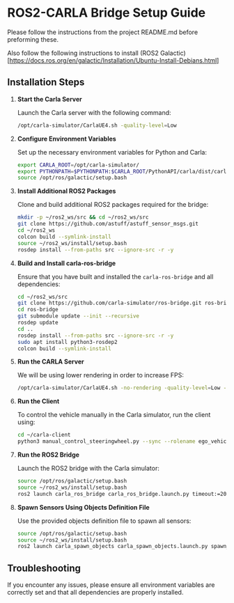# ROS2-CARLA Bridge Setup Guide

Please follow the instructions from the project README.md before preforming these.

Also follow the following instructions to install (ROS2 Galactic)[https://docs.ros.org/en/galactic/Installation/Ubuntu-Install-Debians.html]

## Installation Steps

1. **Start the Carla Server**

   Launch the Carla server with the following command:

   ```bash
   /opt/carla-simulator/CarlaUE4.sh -quality-level=Low
   ```

2. **Configure Environment Variables**

   Set up the necessary environment variables for Python and Carla:

   ```bash
   export CARLA_ROOT=/opt/carla-simulator/
   export PYTHONPATH=$PYTHONPATH:$CARLA_ROOT/PythonAPI/carla/dist/carla-0.9.13-py3.7-linux-x86_64.egg:$CARLA_ROOT/PythonAPI/carla
   source /opt/ros/galactic/setup.bash
   ```

3. **Install Additional ROS2 Packages**

   Clone and build additional ROS2 packages required for the bridge:

   ```bash
   mkdir -p ~/ros2_ws/src && cd ~/ros2_ws/src
   git clone https://github.com/astuff/astuff_sensor_msgs.git
   cd ~/ros2_ws
   colcon build --symlink-install
   source ~/ros2_ws/install/setup.bash
   rosdep install --from-paths src --ignore-src -r -y
   ```

4. **Build and Install carla-ros-bridge**

   Ensure that you have built and installed the `carla-ros-bridge` and all dependencies:

   ```bash
   cd ~/ros2_ws/src
   git clone https://github.com/carla-simulator/ros-bridge.git ros-bridge
   cd ros-bridge
   git submodule update --init --recursive
   rosdep update
   cd ..
   rosdep install --from-paths src --ignore-src -r -y
   sudo apt install python3-rosdep2
   colcon build --symlink-install
   ```
7. **Run the CARLA Server**

   We will be using lower rendering in order to increase FPS:

   ```bash
   /opt/carla-simulator/CarlaUE4.sh -no-rendering -quality-level=Low -prefernvidia 

   ```

7. **Run the Client**

   To control the vehicle manually in the Carla simulator, run the client using:

   ```bash
   cd ~/carla-client
   python3 manual_control_steeringwheel.py --sync --rolename ego_vehicle --filter vehicle.tesla.model3 -i can0
   ```

5. **Run the ROS2 Bridge**

   Launch the ROS2 bridge with the Carla simulator:

   ```bash
   source /opt/ros/galactic/setup.bash
   source ~/ros2_ws/install/setup.bash
   ros2 launch carla_ros_bridge carla_ros_bridge.launch.py timeout:=20000 register_all_sensors:=false synchronous_mode:=false passive:=true
   ```

6. **Spawn Sensors Using Objects Definition File**

   Use the provided objects definition file to spawn all sensors:

   ```bash
   source /opt/ros/galactic/setup.bash
   source ~/ros2_ws/install/setup.bash
   ros2 launch carla_spawn_objects carla_spawn_objects.launch.py spawn_sensors_only:=True objects_definition_file:=carla_spawn_objects/config/objects.json
   ```


## Troubleshooting

If you encounter any issues, please ensure all environment variables are correctly set and that all dependencies are properly installed.
